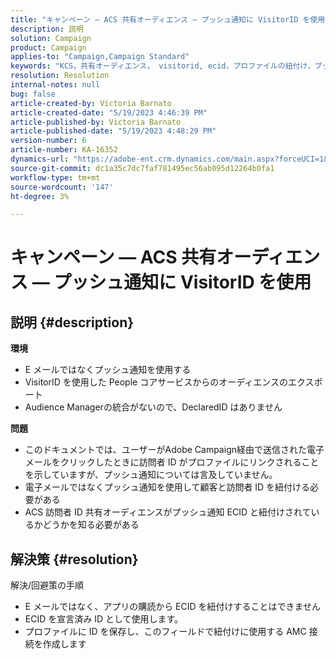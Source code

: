 ```yaml
---
title: "キャンペーン — ACS 共有オーディエンス — プッシュ通知に VisitorID を使用"
description: 説明
solution: Campaign
product: Campaign
applies-to: "Campaign,Campaign Standard"
keywords: "KCS，共有オーディエンス， visitorid, ecid，プロファイルの紐付け，プッシュ通知"
resolution: Resolution
internal-notes: null
bug: false
article-created-by: Victoria Barnato
article-created-date: "5/19/2023 4:46:39 PM"
article-published-by: Victoria Barnato
article-published-date: "5/19/2023 4:48:29 PM"
version-number: 6
article-number: KA-16352
dynamics-url: "https://adobe-ent.crm.dynamics.com/main.aspx?forceUCI=1&pagetype=entityrecord&etn=knowledgearticle&id=1cdaedb3-64f6-ed11-8848-6045bd0065b6"
source-git-commit: dc1a35c7dc7faf781495ec56ab095d12264b0fa1
workflow-type: tm+mt
source-wordcount: '147'
ht-degree: 3%

---
```


# キャンペーン — ACS 共有オーディエンス — プッシュ通知に VisitorID を使用

## 説明 {#description}

<b>環境</b>
- E メールではなくプッシュ通知を使用する
- VisitorID を使用した People コアサービスからのオーディエンスのエクスポート
- Audience Managerの統合がないので、DeclaredID はありません

<b>問題</b>
- このドキュメントでは、ユーザーがAdobe Campaign経由で送信された電子メールをクリックしたときに訪問者 ID がプロファイルにリンクされることを示していますが、プッシュ通知については言及していません。
- 電子メールではなくプッシュ通知を使用して顧客と訪問者 ID を紐付ける必要がある
- ACS 訪問者 ID 共有オーディエンスがプッシュ通知 ECID と紐付けされているかどうかを知る必要がある







## 解決策 {#resolution}


解決/回避策の手順

- E メールではなく、アプリの購読から ECID を紐付けすることはできません
- ECID を宣言済み ID として使用します。
- プロファイルに ID を保存し、このフィールドで紐付けに使用する AMC 接続を作成します



